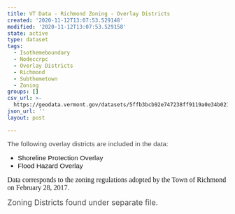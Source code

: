 ```yaml
---
title: VT Data - Richmond Zoning - Overlay Districts
created: '2020-11-12T13:07:53.529148'
modified: '2020-11-12T13:07:53.529158'
state: active
type: dataset
tags:
  - Isothemeboundary
  - Nodeccrpc
  - Overlay Districts
  - Richmond
  - Subthemetown
  - Zoning
groups: []
csv_url: >-
  https://geodata.vermont.gov/datasets/5ffb3bcb92e747238ff9119a0e34b021_0.csv?outSR=%7B%22latestWkid%22%3A3857%2C%22wkid%22%3A102100%7D
json_url: ''
layout: post

---
```

<p><span style='font-size:11.5pt;font-family:&quot;Helvetica&quot;,sans-serif;
color:#4C4C4C;background:white'>The following overlay districts are included in
the data:</span></p>

<ul>
 <li><span style='font-size:11.5pt;font-family:&quot;Helvetica&quot;,sans-serif'>Shoreline
     Protection Overlay</span></li>
 <li><span style='font-size:11.5pt;font-family:&quot;Helvetica&quot;,sans-serif'>Flood
     Hazard Overlay</span></li>
</ul><div><span style='font-size:12.0pt;font-family:&quot;Times New Roman&quot;,serif;
mso-fareast-font-family:&quot;Times New Roman&quot;;mso-ansi-language:EN-US;mso-fareast-language:
EN-US;mso-bidi-language:AR-SA'>Data corresponds to the zoning regulations
adopted by the Town of Richmond on February 28, 2017.</span><font face='Helvetica, sans-serif'><span style='font-size: 15.3333px;'><br /></span></font></div> <p><span style='font-size:13.0pt;color:#4C4C4C'>Zoning Districts found under separate file.</span></p>
